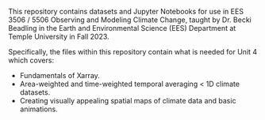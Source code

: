 This repository contains datasets and Jupyter Notebooks for use in EES 3506 / 5506 Observing and Modeling Climate Change, taught by Dr. Becki Beadling in the Earth and Environmental Science (EES) Department at Temple University in Fall 2023.

Specifically, the files within this repository contain what is needed for Unit 4 which covers:

* Fundamentals of Xarray.
* Area-weighted and time-weighted temporal averaging < 1D climate datasets.
* Creating visually appealing spatial maps of climate data and basic animations.

